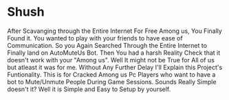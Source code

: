 # Shush
After Scavanging through the Entire Internet For Free Among us, You Finally Found it. You wanted to play with your friends to have ease of Communication.
So you Again Searched Through the Entire Internet to Finally land on AutoMuteUs Bot.
Then You had a harsh Reality Check that it doesn't work with your "Among us".
Well It might not be True for All of us but atleast it was for me. Without Any Further Delay I'll Explain this Project's Funtionality.
This is for Cracked Among us Pc Players who want to have a bot to Mute/Unmute People During Game Sessions. Sounds Really Simple doesn't it? Well it is Simple and Easy to Setup by yourself.
